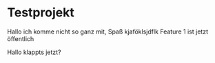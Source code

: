 # Testprojekt
Hallo ich komme nicht so ganz mit, Spaß
kjaföklsjdflk
Feature 1 ist jetzt öffentlich

Hallo klappts jetzt?
